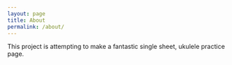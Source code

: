 ```yaml
---
layout: page
title: About
permalink: /about/
---
```


This project is attempting to make a fantastic single sheet, ukulele practice page.

